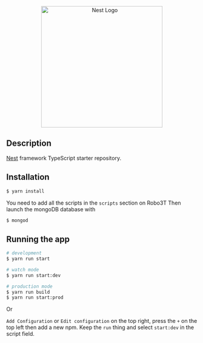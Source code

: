<p align="center">
  <a href="http://nestjs.com/" target="blank"><img src="https://nestjs.com/img/logo_text.svg" width="320" alt="Nest Logo" /></a>
</p>

## Description

[Nest](https://github.com/nestjs/nest) framework TypeScript starter repository.

## Installation

```bash
$ yarn install
```
You need to add all the scripts in the `scripts` section on Robo3T 
 Then launch the mongoDB database with 
 ```bash
 $ mongod
 ```
## Running the app

```bash
# development
$ yarn run start

# watch mode
$ yarn run start:dev

# production mode
$ yarn run build
$ yarn run start:prod
```
Or

`Add Configuration` or `Edit configuration` on the top right, press the `+` on the top left then add a new npm. Keep the `run` thing and select `start:dev`  in the script field.

